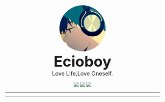 <!DOCTYPE html>
<body>
<br>
<div align="center">
        <img src="https://github.com/Ecioboy/Ecioboy/blob/main/images/2_400x400.jpeg" style="width: 150px;heigt: 150px;border-radius: 250%">
<br>
                <b><font size="12">Ecioboy</font></b><br>
                <font size="4">Love Life,Love Oneself.</font>
<br>
<br>
    <img src="https://img.shields.io/badge/html-%233776AB.svg?&style=for-the-badge&logo=html&logoColor=white" height="30" >
    <img src="https://img.shields.io/badge/css-%233776AB.svg?&style=for-the-badge&logo=css&logoColor=white" height="30">
    <img src="https://img.shields.io/badge/javascript-%233776AB.svg?&style=for-the-badge&logo=js&logoColor=white" height="30">
</div>
</body>

----
----
